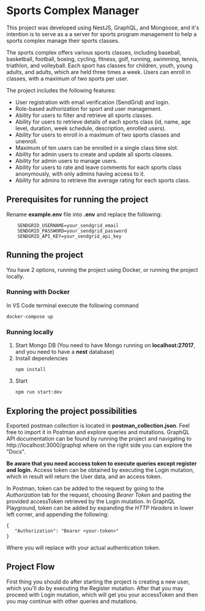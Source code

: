 # Sports Complex Manager

This project was developed using NestJS, GraphQL, and Mongoose, and it's intention is to serve as a a server for sports program management to help a sports complex manage their sports classes. 

The sports complex offers various sports classes, including baseball, basketball, football, boxing, cycling, fitness, golf, running, swimming, tennis, triathlon, and volleyball. Each sport has classes for children, youth, young adults, and adults, which are held three times a week. Users can enroll in classes, with a maximum of two sports per user.

The project includes the following features:
- User registration with email verification (SendGrid) and login.
- Role-based authorization for sport and user management.
- Ability for users to filter and retrieve all sports classes.
- Ability for users to retrieve details of each sports class (id, name, age level, duration, week schedule, description, enrolled users).
- Ability for users to enroll in a maximum of two sports classes and unenroll.
- Maximum of ten users can be enrolled in a single class time slot.
- Ability for admin users to create and update all sports classes.
- Ability for admin users to manage users.
- Ability for users to rate and leave comments for each sports class anonymously, with only admins having access to it. 
- Ability for admins to retrieve the average rating for each sports class.

## Prerequisites for running the project
Rename **example.env** file into **.env** and replace the following:
```
    SENDGRID_USERNAME=your_sendgrid_email
    SENDGRID_PASSWORD=your_sendgrid_password
    SENDGRID_API_KEY=your_sendgrid_api_key
```

## Running the project
You have 2 options, running the project using Docker, or running the project locally.
### Running with Docker
In VS Code terminal execute the following command
```
docker-compose up
```
### Running locally
1. Start Mongo DB (You need to have Mongo running on **localhost:27017**, and you need to have a **nest** database)
2. Install dependencies
    ```
    npm install
    ```
3. Start
    ```
    npm run start:dev
    ```
## Exploring the project possibilities
Exported postman collection is located in **postman_collection.json**. Feel free to import it in Postman and explore queries and mutations.
GraphQL API documentation can be found by running the project and navigating to http://localhost:3000/graphql where on the right side you can explore the "Docs".

**Be aware that you need acccess token to execute queries except register and login.**
Access token can be obtained by executing the Login mutation, which in result will return the User data, and an access token.

In Postman, token can be added to the request by going to the _Authorization_ tab for the request, choosing _Bearer Token_ and pasting the provided accessToken retrieved by the Login mutation.
In GraphQL Playground, token can be added by expanding the _HTTP Headers_ in lower left corner, and appending the following:
 ```
{
    "Authorization": "Bearer <your-token>"
}
 ```
Where you will replace _<your-token>_ with your actual authentication token.
## Project Flow
First thing you should do after starting the project is creating a new user, which you'll do by executing the Register mutation. After that you may proceed with Login mutation, which will get you your accessToken and then you may continue with other queries and mutations. 

